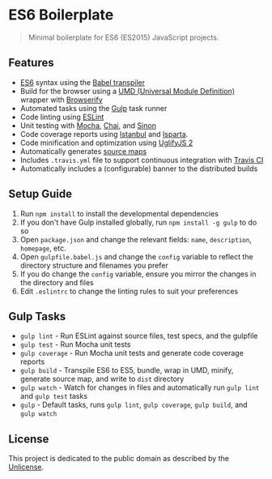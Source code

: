 # ES6 Boilerplate

> Minimal boilerplate for ES6 (ES2015) JavaScript projects.

## Features

* [ES6](http://www.ecma-international.org/ecma-262/6.0/) syntax using the [Babel transpiler](https://babeljs.io/)
* Build for the browser using a [UMD (Universal Module Definition)](https://github.com/umdjs/umd) wrapper with [Browserify](http://browserify.org/)
* Automated tasks using the [Gulp](http://gulpjs.com/) task runner
* Code linting using [ESLint](http://eslint.org/)
* Unit testing with [Mocha](http://mochajs.org/), [Chai](http://chaijs.com/), and [Sinon](http://sinonjs.org/)
* Code coverage reports using [Istanbul](https://github.com/gotwarlost/istanbul) and [Isparta](https://github.com/douglasduteil/isparta).
* Code minification and optimization using [UglifyJS 2](https://github.com/mishoo/UglifyJS2)
* Automatically generates [source maps](https://github.com/ryanseddon/source-map/wiki/Source-maps:-languages,-tools-and-other-info)
* Includes `.travis.yml` file to support continuous integration with [Travis CI](https://travis-ci.org/)
* Automatically includes a (configurable) banner to the distributed builds

## Setup Guide

1. Run `npm install` to install the developmental dependencies
2. If you don't have Gulp installed globally, run `npm install -g gulp` to do so
3. Open `package.json` and change the relevant fields: `name`, `description`, `homepage`, etc.
4. Open `gulpfile.babel.js` and change the `config` variable to reflect the directory structure and filenames you prefer
5. If you do change the `config` variable, ensure you mirror the changes in the directory and files
5. Edit `.eslintrc` to change the linting rules to suit your preferences

## Gulp Tasks

* `gulp lint` - Run ESLint against source files, test specs, and the gulpfile
* `gulp test` - Run Mocha unit tests
* `gulp coverage` - Run Mocha unit tests and generate code coverage reports
* `gulp build` - Transpile ES6 to ES5, bundle, wrap in UMD, minify, generate source map, and write to `dist` directory
* `gulp watch` - Watch for changes in files and automatically run `gulp lint` and `gulp test` tasks
* `gulp` - Default tasks, runs `gulp lint`, `gulp coverage`, `gulp build`, and `gulp watch`

## License

This project is dedicated to the public domain as described by the [Unlicense](http://unlicense.org/).